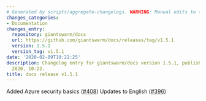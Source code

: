 ```yaml
---
# Generated by scripts/aggregate-changelogs. WARNING: Manual edits to this files will be overwritten.
changes_categories:
- Documentation
changes_entry:
  repository: giantswarm/docs
  url: https://github.com/giantswarm/docs/releases/tag/v1.5.1
  version: 1.5.1
  version_tag: v1.5.1
date: '2020-02-09T10:22:25'
description: Changelog entry for giantswarm/docs version 1.5.1, published on 09 February
  2020, 10:22.
title: docs release v1.5.1
---
```


Added Azure security basics ([#408](https://github.com/giantswarm/docs/pull/408))
Updates to English ([#396](https://github.com/giantswarm/docs/pull/396)) 
